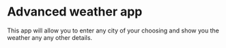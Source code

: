 <h1>Advanced weather app</h1>

<p>This app will allow you to enter any city of your choosing and show you the weather any any other details.</p>
